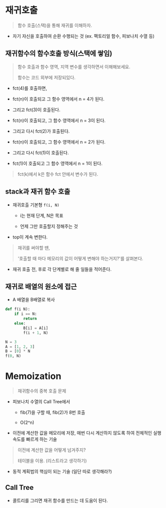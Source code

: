# 재귀호출

> 함수 호출(스택)을 통해 재귀를 이해하자.

- 자기 자신을 호출하여 순환 수행되는 것 (ex. 팩토리얼 함수, 피보나치 수열 등)

## 재귀함수의 함수호출 방식(스택에 쌓임)

> 함수 호출과 함수 영역, 지역 변수를 생각하면서 이해해보세요.
>
> 함수는 코드 외부에 저장되있다.

- fct(4)를 호출하면,

- fct(n)이 호출되고 그 함수 영역에서 n = 4가 된다.

- 그리고 fct(3)이 호출된다.

- fct(n)이 호출되고, 그 함수 영역에서 n = 3이 된다.

- 그리고 다시 fct(2)가 호출된다.

- fct(n)이 호출되고, 그 함수 영역에서 n = 2가 된다.

- 그리고 다시 fct(1)이 호출된다.

- fct(1)이 호출되고 그 함수 영역에서 n = 1이 된다.

> fct(k)에서 k은 함수 fct 안에서 변수가 된다.

## stack과 재귀 함수 호출

- 재귀호출 기본형 `f(i, N)` 

    - i는 현재 단계, N은 목표

    - 언제 그만 호출할지 정해주는 것

- top이 계속 변한다.

> 재귀를 써야할 땐,
>
> '호출할 때 마다 메모리의 값이 어떻게 변해야 하는거지?'를 살펴본다.

- 재귀 호출 전, 후로 각 단계별로 해 줄 일들을 적어준다.

## 재귀로 배열의 원소에 접근

- A 배열을 B배열로 복사

```python
def f(i N):
    if i == N:
        return
    else:
        B[i] = A[i]
        f(i + 1, N)

N = 3
A = [1, 2, 3]
B = [0] * N
f(0, N)
```

# Memoization

> 재귀함수의 중복 호출 문제

- 피보나치 수열의 Call Tree에서

    - fib(7)을 구할 때, fib(2)가 8번 호출

    - O(2^n)

- 이전에 계산한 값을 메모리에 저장, 매번 다시 계산하지 않도록 하여 전체적인 실행속도를 빠르게 하는 기술

> 이전에 계산한 값을 어떻게 넘겨주지? 
>
> 테이블을 이용. (리스트라고 생각하기)

- 동적 계획법의 핵심이 되는 기술 (일단 따로 생각해라?)

## Call Tree

- 콜트리를 그리면 재귀 함수를 만드는 데 도움이 된다.